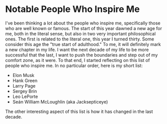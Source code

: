 # Notable People Who Inspire Me

I've been thinking a lot about the people who inspire me, specifically those who are well known or famous. The start of this year dawned a new age for me,
both in the literal sense, but also in two very important philosophical ones. The first is related to the literal one, this year I turned thirty. Some
consider this age the "true start of adulthood." To me, it will definitely mark a new chapter in my life. I want the next decade of my life to be more
successful that the last, I want to push the boundaries and step out of my comfort zone, as it were. To that end, I started reflecting on this list of
people who inspire me. In no particular order, here is my short list:

* Elon Musk
* Hank Green
* Larry Page
* Sergey Brin
* Leo LePorte
* Seán William McLoughlin (aka Jacksepticeye)

The other interesting aspect of this list is how it has changed in the last decade.
